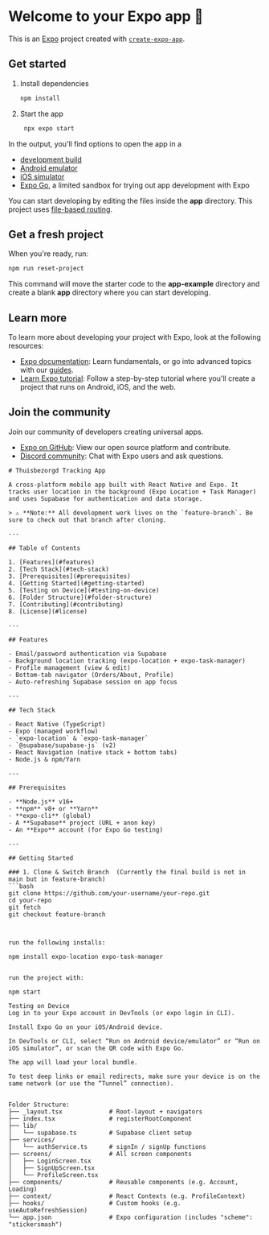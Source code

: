# Welcome to your Expo app 👋

This is an [Expo](https://expo.dev) project created with [`create-expo-app`](https://www.npmjs.com/package/create-expo-app).

## Get started

1. Install dependencies

   ```bash
   npm install
   ```

2. Start the app

   ```bash
    npx expo start
   ```

In the output, you'll find options to open the app in a

- [development build](https://docs.expo.dev/develop/development-builds/introduction/)
- [Android emulator](https://docs.expo.dev/workflow/android-studio-emulator/)
- [iOS simulator](https://docs.expo.dev/workflow/ios-simulator/)
- [Expo Go](https://expo.dev/go), a limited sandbox for trying out app development with Expo

You can start developing by editing the files inside the **app** directory. This project uses [file-based routing](https://docs.expo.dev/router/introduction).

## Get a fresh project

When you're ready, run:

```bash
npm run reset-project
```

This command will move the starter code to the **app-example** directory and create a blank **app** directory where you can start developing.

## Learn more

To learn more about developing your project with Expo, look at the following resources:

- [Expo documentation](https://docs.expo.dev/): Learn fundamentals, or go into advanced topics with our [guides](https://docs.expo.dev/guides).
- [Learn Expo tutorial](https://docs.expo.dev/tutorial/introduction/): Follow a step-by-step tutorial where you'll create a project that runs on Android, iOS, and the web.

## Join the community

Join our community of developers creating universal apps.

- [Expo on GitHub](https://github.com/expo/expo): View our open source platform and contribute.
- [Discord community](https://chat.expo.dev): Chat with Expo users and ask questions.
```Project Related
# Thuisbezorgd Tracking App

A cross‑platform mobile app built with React Native and Expo. It tracks user location in the background (Expo Location + Task Manager) and uses Supabase for authentication and data storage.

> ⚠️ **Note:** All development work lives on the `feature-branch`. Be sure to check out that branch after cloning.

---

## Table of Contents

1. [Features](#features)  
2. [Tech Stack](#tech-stack)  
3. [Prerequisites](#prerequisites)  
4. [Getting Started](#getting-started)  
5. [Testing on Device](#testing-on-device)  
6. [Folder Structure](#folder-structure)  
7. [Contributing](#contributing)  
8. [License](#license)  

---

## Features

- Email/password authentication via Supabase  
- Background location tracking (expo-location + expo-task-manager)  
- Profile management (view & edit)  
- Bottom‑tab navigator (Orders/About, Profile)  
- Auto‑refreshing Supabase session on app focus  

---

## Tech Stack

- React Native (TypeScript)  
- Expo (managed workflow)  
- `expo-location` & `expo-task-manager`  
- `@supabase/supabase-js` (v2)  
- React Navigation (native stack + bottom tabs)  
- Node.js & npm/Yarn  

---

## Prerequisites

- **Node.js** v16+  
- **npm** v8+ or **Yarn**  
- **expo-cli** (global)  
- A **Supabase** project (URL + anon key)  
- An **Expo** account (for Expo Go testing)  

---

## Getting Started

### 1. Clone & Switch Branch  (Currently the final build is not in main but in feature-branch)
```bash
git clone https://github.com/your-username/your-repo.git
cd your-repo
git fetch
git checkout feature-branch



run the following installs:

npm install expo-location expo-task-manager


run the project with:

npm start

Testing on Device
Log in to your Expo account in DevTools (or expo login in CLI).

Install Expo Go on your iOS/Android device.

In DevTools or CLI, select “Run on Android device/emulator” or “Run on iOS simulator”, or scan the QR code with Expo Go.

The app will load your local bundle.

To test deep links or email redirects, make sure your device is on the same network (or use the “Tunnel” connection).


Folder Structure:
├── _layout.tsx             # Root-layout + navigators
├── index.tsx               # registerRootComponent
├── lib/
│   └── supabase.ts         # Supabase client setup
├── services/
│   └── authService.ts      # signIn / signUp functions
├── screens/                # All screen components
│   ├── LoginScreen.tsx
│   ├── SignUpScreen.tsx
│   └── ProfileScreen.tsx
├── components/             # Reusable components (e.g. Account, Loading)
├── context/                # React Contexts (e.g. ProfileContext)
├── hooks/                  # Custom hooks (e.g. useAutoRefreshSession)
└── app.json                # Expo configuration (includes "scheme": "stickersmash")

